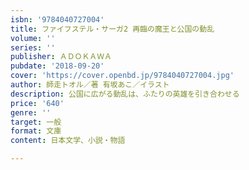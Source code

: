 ```yaml
---
isbn: '9784040727004'
title: ファイフステル・サーガ2 再臨の魔王と公国の動乱
volume: ''
series: ''
publisher: ＡＤＯＫＡＷＡ
pubdate: '2018-09-20'
cover: 'https://cover.openbd.jp/9784040727004.jpg'
author: 師走トオル／著 有坂あこ／イラスト
description: 公国に広がる動乱は、ふたりの英雄を引き合わせる
price: '640'
genre: ''
target: 一般
format: 文庫
content: 日本文学、小説・物語

---
```

